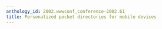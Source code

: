 ```yaml
---
anthology_id: 2002.wwwconf_conference-2002.61
title: Personalized pocket directories for mobile devices
---
```

